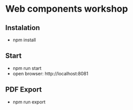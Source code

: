 # Web components workshop

## Instalation
- npm install

## Start
- npm run start
- open browser: http://localhost:8081

## PDF Export
- npm run export